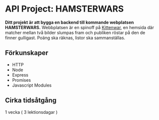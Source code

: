 # API Project: HAMSTERWARS
**Ditt projekt är att bygga en backend till kommande webplatsen HAMSTERWARS.** 
Webbplatsen är en spinoff på [Kittenwar](http://www.kittenwar.com), en hemsida där matcher mellan två bilder slumpas fram och publiken röstar på den de finner gulligast. Poäng ska räknas, listor ska sammanställas. 

## Förkunskaper
- HTTP
- Node
- Express
- Promises
- Javascript Modules

## Cirka tidsåtgång
1 vecka ( 3 lektionsdagar )